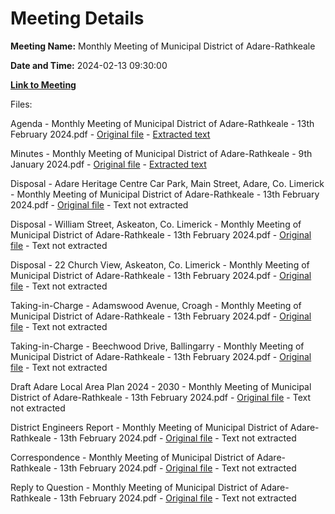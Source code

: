 # Meeting Details

**Meeting Name:** Monthly Meeting of Municipal District of Adare-Rathkeale

**Date and Time:** 2024-02-13 09:30:00

**[Link to Meeting](https://www.limerick.ie/council/whats-on/monthly-meeting-of-municipal-district-of-adare-rathkeale-2)**

Files: 

Agenda - Monthly Meeting of Municipal District of Adare-Rathkeale - 13th February 2024.pdf - [Original file](https://www.limerick.ie/sites/default/files/media/documents/2024-02/00-agenda-monthly-meeting-of-municipal-district-of-adare-rathkeale-13th-february-2024.pdf) - [Extracted text](./Agenda%20-%20Monthly%20Meeting%20of%20Municipal%20District%20of%20Adare-Rathkeale%20-%2013th%20February%202024.md)

Minutes - Monthly Meeting of Municipal District of Adare-Rathkeale - 9th January 2024.pdf - [Original file](https://www.limerick.ie/sites/default/files/media/documents/2024-02/01-minutes-monthly-meeting-of-municipal-district-of-adare-rathkeale-9th-january-2024.pdf) - [Extracted text](./Minutes%20-%20Monthly%20Meeting%20of%20Municipal%20District%20of%20Adare-Rathkeale%20-%209th%20January%202024.md)

Disposal - Adare Heritage Centre Car Park, Main Street, Adare, Co. Limerick - Monthly Meeting of Municipal District of Adare-Rathkeale - 13th February 2024.pdf - [Original file](https://www.limerick.ie/sites/default/files/media/documents/2024-02/03-a-disposal-adare-heritage-centre-car-park-main-street-adare-co.-limerick-monthly-meeting-of-municipal-district-of-adare-rathkeale.pdf) - Text not extracted

Disposal - William Street, Askeaton, Co. Limerick - Monthly Meeting of Municipal District of Adare-Rathkeale - 13th February 2024.pdf - [Original file](https://www.limerick.ie/sites/default/files/media/documents/2024-02/03-b-disposal-william-street-askeaton-co.-limerick-monthly-meeting-of-municipal-district-of-adare-rathkeale-13th-february-2024.pdf) - Text not extracted

Disposal - 22 Church View, Askeaton, Co. Limerick - Monthly Meeting of Municipal District of Adare-Rathkeale - 13th February 2024.pdf - [Original file](https://www.limerick.ie/sites/default/files/media/documents/2024-02/03-c-disposal-22-church-view-askeaton-co.-limerick-monthly-meeting-of-municipal-district-of-adare-rathkeale-13th-february-2024.pdf) - Text not extracted

Taking-in-Charge - Adamswood Avenue, Croagh - Monthly Meeting of Municipal District of Adare-Rathkeale - 13th February 2024.pdf - [Original file](https://www.limerick.ie/sites/default/files/media/documents/2024-02/04-a-taking-in-charge-adamswood-avenue-croagh-monthly-meeting-of-municipal-district-of-adare-rathkeale-13th-february-2024.pdf) - Text not extracted

Taking-in-Charge - Beechwood Drive, Ballingarry - Monthly Meeting of Municipal District of Adare-Rathkeale - 13th February 2024.pdf - [Original file](https://www.limerick.ie/sites/default/files/media/documents/2024-02/04-b-taking-in-charge-beechwood-drive-ballingarry-monthly-meeting-of-municipal-district-of-adare-rathkeale-13th-february-2024.pdf) - Text not extracted

Draft Adare Local Area Plan 2024 - 2030 - Monthly Meeting of Municipal District of Adare-Rathkeale - 13th February 2024.pdf - [Original file](https://www.limerick.ie/sites/default/files/media/documents/2024-02/05-draft-adare-local-area-plan-2024-2030-monthly-meeting-of-municipal-district-of-adare-rathkeale-13th-february-2024.pdf) - Text not extracted

District Engineers Report - Monthly Meeting of Municipal District of Adare-Rathkeale - 13th February 2024.pdf - [Original file](https://www.limerick.ie/sites/default/files/media/documents/2024-02/06-district-engineers-report-february-2024-monthly-meeting-of-municipal-district-of-adare-rathkeale-13th-february-2024.pdf) - Text not extracted

Correspondence - Monthly Meeting of Municipal District of Adare-Rathkeale - 13th February 2024.pdf - [Original file](https://www.limerick.ie/sites/default/files/media/documents/2024-02/10-correspondence-monthly-meeting-of-municipal-district-of-adare-rathkeale-13th-february-2024_1.pdf) - Text not extracted

Reply to Question - Monthly Meeting of Municipal District of Adare-Rathkeale - 13th February 2024.pdf - [Original file](https://www.limerick.ie/sites/default/files/media/documents/2024-02/reply-to-question-monthly-meeting-of-municipal-district-of-adare-rathkeale-13th-february-2024.pdf) - Text not extracted

